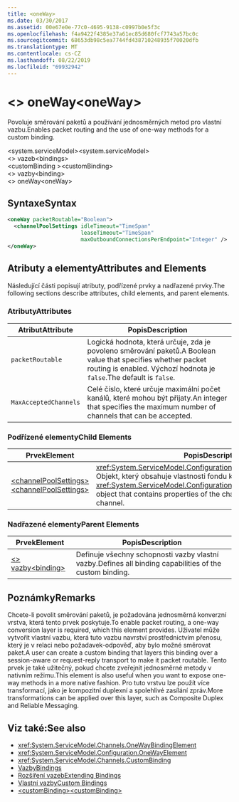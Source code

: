 ```yaml
---
title: <oneWay>
ms.date: 03/30/2017
ms.assetid: 00e67e0e-77c0-4695-9138-c0997b0e5f3c
ms.openlocfilehash: f4a9422f4385e37a61ec85d680fcf7743a57bc0c
ms.sourcegitcommit: 68653db98c5ea7744fd438710248935f70020dfb
ms.translationtype: MT
ms.contentlocale: cs-CZ
ms.lasthandoff: 08/22/2019
ms.locfileid: "69932942"
---
```

# <a name="oneway"></a><span data-ttu-id="7001e-101">\<> oneWay</span><span class="sxs-lookup"><span data-stu-id="7001e-101">\<oneWay></span></span>
<span data-ttu-id="7001e-102">Povoluje směrování paketů a používání jednosměrných metod pro vlastní vazbu.</span><span class="sxs-lookup"><span data-stu-id="7001e-102">Enables packet routing and the use of one-way methods for a custom binding.</span></span>  
  
 <span data-ttu-id="7001e-103">\<system.serviceModel></span><span class="sxs-lookup"><span data-stu-id="7001e-103">\<system.serviceModel></span></span>  
<span data-ttu-id="7001e-104">\<> vazeb</span><span class="sxs-lookup"><span data-stu-id="7001e-104">\<bindings></span></span>  
<span data-ttu-id="7001e-105">\<customBinding ></span><span class="sxs-lookup"><span data-stu-id="7001e-105">\<customBinding></span></span>  
<span data-ttu-id="7001e-106">\<> vazby</span><span class="sxs-lookup"><span data-stu-id="7001e-106">\<binding></span></span>  
<span data-ttu-id="7001e-107">\<> oneWay</span><span class="sxs-lookup"><span data-stu-id="7001e-107">\<oneWay></span></span>  
  
## <a name="syntax"></a><span data-ttu-id="7001e-108">Syntaxe</span><span class="sxs-lookup"><span data-stu-id="7001e-108">Syntax</span></span>  
  
```xml  
<oneWay packetRoutable="Boolean">
  <channelPoolSettings idleTimeout="TimeSpan"
                       leaseTimeout="TimeSpan"
                       maxOutboundConnectionsPerEndpoint="Integer" />
</oneWay>
```  
  
## <a name="attributes-and-elements"></a><span data-ttu-id="7001e-109">Atributy a elementy</span><span class="sxs-lookup"><span data-stu-id="7001e-109">Attributes and Elements</span></span>  
 <span data-ttu-id="7001e-110">Následující části popisují atributy, podřízené prvky a nadřazené prvky.</span><span class="sxs-lookup"><span data-stu-id="7001e-110">The following sections describe attributes, child elements, and parent elements.</span></span>  
  
### <a name="attributes"></a><span data-ttu-id="7001e-111">Atributy</span><span class="sxs-lookup"><span data-stu-id="7001e-111">Attributes</span></span>  
  
|<span data-ttu-id="7001e-112">Atribut</span><span class="sxs-lookup"><span data-stu-id="7001e-112">Attribute</span></span>|<span data-ttu-id="7001e-113">Popis</span><span class="sxs-lookup"><span data-stu-id="7001e-113">Description</span></span>|  
|---------------|-----------------|  
|`packetRoutable`|<span data-ttu-id="7001e-114">Logická hodnota, která určuje, zda je povoleno směrování paketů.</span><span class="sxs-lookup"><span data-stu-id="7001e-114">A Boolean value that specifies whether packet routing is enabled.</span></span> <span data-ttu-id="7001e-115">Výchozí hodnota je `false`.</span><span class="sxs-lookup"><span data-stu-id="7001e-115">The default is `false`.</span></span>|  
|`MaxAcceptedChannels`|<span data-ttu-id="7001e-116">Celé číslo, které určuje maximální počet kanálů, které mohou být přijaty.</span><span class="sxs-lookup"><span data-stu-id="7001e-116">An integer that specifies the maximum number of channels that can be accepted.</span></span>|  
  
### <a name="child-elements"></a><span data-ttu-id="7001e-117">Podřízené elementy</span><span class="sxs-lookup"><span data-stu-id="7001e-117">Child Elements</span></span>  
  
|<span data-ttu-id="7001e-118">Prvek</span><span class="sxs-lookup"><span data-stu-id="7001e-118">Element</span></span>|<span data-ttu-id="7001e-119">Popis</span><span class="sxs-lookup"><span data-stu-id="7001e-119">Description</span></span>|  
|-------------|-----------------|  
|[<span data-ttu-id="7001e-120">\<channelPoolSettings></span><span class="sxs-lookup"><span data-stu-id="7001e-120">\<channelPoolSettings></span></span>](channelpoolsettings.md)|<span data-ttu-id="7001e-121"><xref:System.ServiceModel.Configuration.ChannelPoolSettingsElement> Objekt, který obsahuje vlastnosti fondu kanálů pro aktuální kanál.</span><span class="sxs-lookup"><span data-stu-id="7001e-121">A <xref:System.ServiceModel.Configuration.ChannelPoolSettingsElement> object that contains properties of the channel pool for the current channel.</span></span>|  
  
### <a name="parent-elements"></a><span data-ttu-id="7001e-122">Nadřazené elementy</span><span class="sxs-lookup"><span data-stu-id="7001e-122">Parent Elements</span></span>  
  
|<span data-ttu-id="7001e-123">Prvek</span><span class="sxs-lookup"><span data-stu-id="7001e-123">Element</span></span>|<span data-ttu-id="7001e-124">Popis</span><span class="sxs-lookup"><span data-stu-id="7001e-124">Description</span></span>|  
|-------------|-----------------|  
|[<span data-ttu-id="7001e-125">\<> vazby</span><span class="sxs-lookup"><span data-stu-id="7001e-125">\<binding></span></span>](../../../misc/binding.md)|<span data-ttu-id="7001e-126">Definuje všechny schopnosti vazby vlastní vazby.</span><span class="sxs-lookup"><span data-stu-id="7001e-126">Defines all binding capabilities of the custom binding.</span></span>|  
  
## <a name="remarks"></a><span data-ttu-id="7001e-127">Poznámky</span><span class="sxs-lookup"><span data-stu-id="7001e-127">Remarks</span></span>  
 <span data-ttu-id="7001e-128">Chcete-li povolit směrování paketů, je požadována jednosměrná konverzní vrstva, která tento prvek poskytuje.</span><span class="sxs-lookup"><span data-stu-id="7001e-128">To enable packet routing, a one-way conversion layer is required, which this element provides.</span></span> <span data-ttu-id="7001e-129">Uživatel může vytvořit vlastní vazbu, která tuto vazbu navrství prostřednictvím přenosu, který je v relaci nebo požadavek-odpověď, aby bylo možné směrovat paket.</span><span class="sxs-lookup"><span data-stu-id="7001e-129">A user can create a custom binding that layers this binding over a session-aware or request-reply transport to make it packet routable.</span></span> <span data-ttu-id="7001e-130">Tento prvek je také užitečný, pokud chcete zveřejnit jednosměrné metody v nativním režimu.</span><span class="sxs-lookup"><span data-stu-id="7001e-130">This element is also useful when you want to expose one-way methods in a more native fashion.</span></span> <span data-ttu-id="7001e-131">Pro tuto vrstvu lze použít více transformací, jako je kompozitní duplexní a spolehlivé zasílání zpráv.</span><span class="sxs-lookup"><span data-stu-id="7001e-131">More transformations can be applied over this layer, such as Composite Duplex and Reliable Messaging.</span></span>  
  
## <a name="see-also"></a><span data-ttu-id="7001e-132">Viz také:</span><span class="sxs-lookup"><span data-stu-id="7001e-132">See also</span></span>

- <xref:System.ServiceModel.Channels.OneWayBindingElement>
- <xref:System.ServiceModel.Configuration.OneWayElement>
- <xref:System.ServiceModel.Channels.CustomBinding>
- [<span data-ttu-id="7001e-133">Vazby</span><span class="sxs-lookup"><span data-stu-id="7001e-133">Bindings</span></span>](../../../wcf/bindings.md)
- [<span data-ttu-id="7001e-134">Rozšíření vazeb</span><span class="sxs-lookup"><span data-stu-id="7001e-134">Extending Bindings</span></span>](../../../wcf/extending/extending-bindings.md)
- [<span data-ttu-id="7001e-135">Vlastní vazby</span><span class="sxs-lookup"><span data-stu-id="7001e-135">Custom Bindings</span></span>](../../../wcf/extending/custom-bindings.md)
- [<span data-ttu-id="7001e-136">\<customBinding></span><span class="sxs-lookup"><span data-stu-id="7001e-136">\<customBinding></span></span>](custombinding.md)

